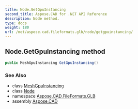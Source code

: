 ```yaml
---
title: Node.GetGpuInstancing
second_title: Aspose.CAD for .NET API Reference
description: Node method. 
type: docs
weight: 180
url: /net/aspose.cad.fileformats.glb/node/getgpuinstancing/
---
```

## Node.GetGpuInstancing method

```csharp
public MeshGpuInstancing GetGpuInstancing()
```

### See Also

* class [MeshGpuInstancing](../../meshgpuinstancing/)
* class [Node](../)
* namespace [Aspose.CAD.FileFormats.GLB](../../node/)
* assembly [Aspose.CAD](../../../)



